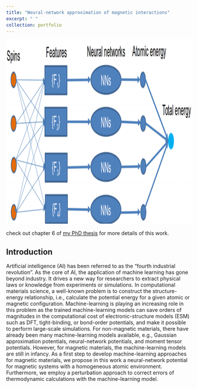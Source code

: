 ```yaml
---
title: "Neural-network approximation of magnetic interactions"
excerpt: " "
collection: portfolio
---
```

<p align="center">
<img src="/images/magnetic_potential_neural_network.png" width="5000" height="500" >
</p>

check out chapter 6 of [my PhD thesis](https://d-nb.info/1211178536/34) for more details of this work.

## Introduction
Artificial intelligence (AI) has been referred to as the “fourth industrial revolution”. As the core of AI, the application of machine learning has gone beyond industry. 
It drives a new way for researchers to extract physical laws or knowledge from experiments or simulations. In computational materials science, a well-known
problem is to construct the structure-energy relationship, i.e., calculate the potential energy for a given atomic or magnetic configuration. Machine-learning is
playing an increasing role in this problem as the trained machine-learning models can save orders of magnitudes in the computational cost of electronic-structure models
(ESM) such as DFT, tight-binding, or bond-order potentials, and make it possible to perform large-scale simulations. For non-magnetic materials, there
have already been many machine-learning models available, e.g., Gaussian approximation potentials, neural-network potentials, and moment tensor
potentials. However, for magnetic materials, the machine-learning models are still in infancy. As a first step to develop machine-learning approaches for
magnetic materials, we propose in this work a neural-network potential for magnetic systems with a homogeneous atomic environment. Furthermore, we employ
a perturbation approach to correct errors of thermodynamic calculations with the machine-learning model.
